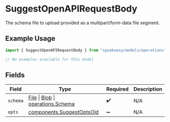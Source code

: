 # SuggestOpenAPIRequestBody

The schema file to upload provided as a multipart/form-data file segment.

## Example Usage

```typescript
import { SuggestOpenAPIRequestBody } from "speakeasy/models/operations";

// No examples available for this model
```

## Fields

| Field                                                                                                                                                                                  | Type                                                                                                                                                                                   | Required                                                                                                                                                                               | Description                                                                                                                                                                            |
| -------------------------------------------------------------------------------------------------------------------------------------------------------------------------------------- | -------------------------------------------------------------------------------------------------------------------------------------------------------------------------------------- | -------------------------------------------------------------------------------------------------------------------------------------------------------------------------------------- | -------------------------------------------------------------------------------------------------------------------------------------------------------------------------------------- |
| `schema`                                                                                                                                                                               | [File](https://developer.mozilla.org/en-US/docs/Web/API/File) \| [Blob](https://developer.mozilla.org/en-US/docs/Web/API/Blob) \| [operations.Schema](../../models/operations/schema.md) | :heavy_check_mark:                                                                                                                                                                     | N/A                                                                                                                                                                                    |
| `opts`                                                                                                                                                                                 | [components.SuggestOptsOld](../../models/components/suggestoptsold.md)                                                                                                                 | :heavy_minus_sign:                                                                                                                                                                     | N/A                                                                                                                                                                                    |